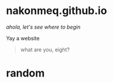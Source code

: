 # nakonmeq.github.io
*ahola, let's see where to begin*

Yay a website
> what are you, eight?

# random
